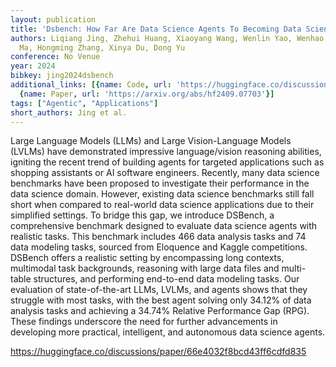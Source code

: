 ```yaml
---
layout: publication
title: 'Dsbench: How Far Are Data Science Agents To Becoming Data Science Experts?'
authors: Liqiang Jing, Zhehui Huang, Xiaoyang Wang, Wenlin Yao, Wenhao Yu, Kaixin
  Ma, Hongming Zhang, Xinya Du, Dong Yu
conference: No Venue
year: 2024
bibkey: jing2024dsbench
additional_links: [{name: Code, url: 'https://huggingface.co/discussions/paper/66e4032f8bcd43ff6cdfd835'},
  {name: Paper, url: 'https://arxiv.org/abs/hf2409.07703'}]
tags: ["Agentic", "Applications"]
short_authors: Jing et al.
---
```

Large Language Models (LLMs) and Large Vision-Language Models (LVLMs) have demonstrated impressive language/vision reasoning abilities, igniting the recent trend of building agents for targeted applications such as shopping assistants or AI software engineers. Recently, many data science benchmarks have been proposed to investigate their performance in the data science domain. However, existing data science benchmarks still fall short when compared to real-world data science applications due to their simplified settings. To bridge this gap, we introduce DSBench, a comprehensive benchmark designed to evaluate data science agents with realistic tasks. This benchmark includes 466 data analysis tasks and 74 data modeling tasks, sourced from Eloquence and Kaggle competitions. DSBench offers a realistic setting by encompassing long contexts, multimodal task backgrounds, reasoning with large data files and multi-table structures, and performing end-to-end data modeling tasks. Our evaluation of state-of-the-art LLMs, LVLMs, and agents shows that they struggle with most tasks, with the best agent solving only 34.12% of data analysis tasks and achieving a 34.74% Relative Performance Gap (RPG). These findings underscore the need for further advancements in developing more practical, intelligent, and autonomous data science agents.

https://huggingface.co/discussions/paper/66e4032f8bcd43ff6cdfd835